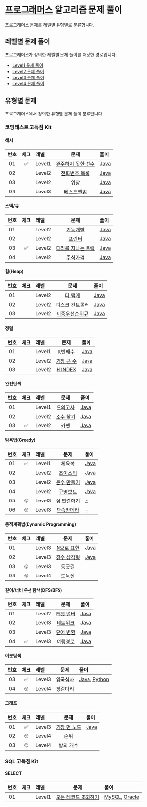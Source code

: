 # [프로그래머스](https://programmers.co.kr) 알고리즘 문제 풀이

프로그래머스 문제를 레벨별 유형별로 분류합니다.

## 레벨별 문제 풀이

프로그래머스가 정의한 레벨별 문제 풀이를 저장한 경로입니다.

- [Level1 문제 풀이](./Level1/README.md)
- [Level2 문제 풀이](./Level2/README.md)
- [Level3 문제 풀이](./Level3/README.md)
- [Level4 문제 풀이](./Level4/README.md)

## 유형별 문제

프로그래머스에서 정의한 유형별 문제 풀이 분류입니다.

### 코딩테스트 고득점 Kit

#### 해시

| 번호 | 체크 | 레벨 | 문제 | 풀이 |
| :-: | :-: | :-- | :-: | :-- |
| 01 | :white_check_mark: | Level1 | [완주하지 못한 선수](https://programmers.co.kr/learn/courses/30/lessons/42576) | [Java](./Level1/Solution/완주하지_못한_선수/Solution.java) |
| 02 |                    | Level2 | [전화번호 목록](https://programmers.co.kr/learn/courses/30/lessons/42577)      | [Java](./Level2/Solution/전화번호_목록/Solution.java) |
| 03 |                    | Level2 | [위장](https://programmers.co.kr/learn/courses/30/lessons/42577)               | [Java](./Level2/Solution/위장/Solution.java) |
| 04 |                    | Level3 | [베스트앨범](https://programmers.co.kr/learn/courses/30/lessons/42579)         | [Java](./Level3/Solution/베스트앨범/Solution.java) |

#### 스택/큐

| 번호 | 체크 | 레벨 | 문제 | 풀이 |
| :-: | :-: | :-- | :-: | :-- |
| 01 |                    | Level2 | [기능개발](https://programmers.co.kr/learn/courses/30/lessons/42586)           | [Java](./Level2/Solution/기능개발/Solution.java) |
| 02 |                    | Level2 | [프린터](https://programmers.co.kr/learn/courses/30/lessons/42587)             | [Java](./Level2/Solution/프린터/Solution.java) |
| 03 | :white_check_mark: | Level2 | [다리를 지나는 트럭](https://programmers.co.kr/learn/courses/30/lessons/42583) | [Java](./Level2/Solution/다리를_지나는_트럭/Solution.java) |
| 04 |                    | Level2 | [주식가격](https://programmers.co.kr/learn/courses/30/lessons/42584)           | [Java](./Level2/Solution/주식가격/Solution.java) |

#### 힙(Heap)

| 번호 | 체크 | 레벨 | 문제 | 풀이 |
| :-: | :-: | :-- | :-: | :-- |
| 01 |           | Level2 | [더 맵게](https://programmers.co.kr/learn/courses/30/lessons/42626)         | [Java](./Level2/Solution/더_맵게/Solution.java) |
| 02 |           | Level2 | [디스크 컨트롤러](https://programmers.co.kr/learn/courses/30/lessons/42627) | [Java](./Level3/Solution/디스크_컨트롤러/Solution.java) |
| 03 |           | Level2 | [이중우선순위큐](https://programmers.co.kr/learn/courses/30/lessons/42628)  | [Java](./Level3/Solution/이중우선순위큐/Solution.java) |

#### 정렬

| 번호 | 체크 | 레벨 | 문제 | 풀이 |
| :-: | :-: | :-- | :-: | :-- |
| 01 |           | Level1 | [K번째수](https://programmers.co.kr/learn/courses/30/lessons/42748)    | [Java](./Level1/Solution/K번째수/Solution.java) |
| 02 |           | Level2 | [가장 큰 수](https://programmers.co.kr/learn/courses/30/lessons/42746) | [Java](./Level2/Solution/가장_큰_수/Solution.java) |
| 03 |           | Level2 | [H INDEX](https://programmers.co.kr/learn/courses/30/lessons/42747)    | [Java](./Level2/Solution/H_INDEX/Solution.java) |

#### 완전탐색

| 번호 | 체크 | 레벨 | 문제 | 풀이 |
| :-: | :-: | :-- | :-: | :-- |
| 01 |                    | Level1 | [모의고사](https://programmers.co.kr/learn/courses/30/lessons/42840)  | [Java](./Level1/Solution/모의고사/Solution.java) |
| 02 |                    | Level2 | [소수 찾기](https://programmers.co.kr/learn/courses/30/lessons/42839) | [Java](./Level2/Solution/소수찾기/Solution.java) |
| 03 | :white_check_mark: | Level2 | [카펫](https://programmers.co.kr/learn/courses/30/lessons/42842)      | [Java](./Level2/Solution/카펫/Solution.java) |

#### 탐욕법(Greedy)

| 번호 | 체크 | 레벨 | 문제 | 풀이 |
| :-: | :-: | :-- | :-: | :-- |
| 01 | :white_check_mark: | Level1 | [체육복](https://programmers.co.kr/learn/courses/30/lessons/42862)      | [Java](./Level1/Solution/체육복/Solution.java) |
| 02 |                    | Level2 | [조이스틱](https://programmers.co.kr/learn/courses/30/lessons/42860)    | [Java](./Level2/Solution/조이스틱/Solution.java) |
| 03 |                    | Level2 | [큰수 만들기](https://programmers.co.kr/learn/courses/30/lessons/42883) | [Java](./Level2/Solution/큰수_만들기/Solution.java) |
| 04 |                    | Level2 | [구명보트](https://programmers.co.kr/learn/courses/30/lessons/42885)    | [Java](./Level2/Solution/구명보트/Solution.java) |
| 05 | :roll_eyes:        | Level3 | [섬 연결하기](https://programmers.co.kr/learn/courses/30/lessons/42861) | [-](./Level3/Solution/섬_연결하기/Solution.java) |
| 06 | :roll_eyes:        | Level3 | [단속카메라](https://programmers.co.kr/learn/courses/30/lessons/42884)  | [-](./Level3/Solution/단속카메라/Solution.java) |

#### 동적계획법(Dynamic Programming)

| 번호 | 체크 | 레벨 | 문제 | 풀이 |
| :-: | :-: | :-- | :-: | :-- |
| 01 |                    | Level3 | [N으로 표현](https://programmers.co.kr/learn/courses/30/lessons/42895)  | [Java](./Level3//Solution/N으로_표현/Solution.java) |
| 02 |                    | Level3 | [정수 삼각형](https://programmers.co.kr/learn/courses/30/lessons/43105) | [Java](./Level3//Solution/정수_삼각형/Solution.java) |
| 03 | :roll_eyes:        | Level3 | 등굣길 | | |
| 04 | :roll_eyes:        | Level4 | 도둑질 | | |

#### 깊이/너비 우선 탐색(DFS/BFS)

| 번호 | 체크 | 레벨 | 문제 | 풀이 |
| :-: | :-: | :-- | :-: | :-- |
| 01 |                    | Level2 | [타겟 넘버](https://programmers.co.kr/learn/courses/30/lessons/43165) | [Java](./Level2/Solution/타겟_넘버/Solution.java) |
| 02 |                    | Level3 | [네트워크](https://programmers.co.kr/learn/courses/30/lessons/43162)  | [Java](./Level3/Solution/네트워크/Solution.java) |
| 03 |                    | Level3 | [단어 변환](https://programmers.co.kr/learn/courses/30/lessons/43163) | [Java](./Level3/Solution/단어_변환/Solution.java) |
| 04 | :white_check_mark: | Level3 | [여행경로](https://programmers.co.kr/learn/courses/30/lessons/43164)  | [Java](./Level3/Solution/여행경로/Solution.java) |

#### 이분탐색

| 번호 | 체크 | 레벨 | 문제 | 풀이 |
| :-: | :-: | :-- | :-: | :-- |
| 03 | :white_check_mark: | Level3 | [입국심사](https://programmers.co.kr/learn/courses/30/lessons/43238) | [Java](./Level3/Solution/입국심사/Solution.java), [Python](./Level3/Solution/입국심사/Solution.py) |
| 04 | :roll_eyes:        | Level4 | 징검다리 | | |

#### 그래프

| 번호 | 체크 | 레벨 | 문제 | 풀이 |
| :-: | :-: | :-- | :-: | :-- |
| 01 | :white_check_mark: | Level3 | [가장 먼 노드](https://programmers.co.kr/learn/courses/30/lessons/49189) | [Java](./Level3/Solution/가장_먼_노드/Solution.java) |
| 02 | :roll_eyes:        | Level4 | 순위 | | |
| 03 | :roll_eyes:        | Level4 | 방의 개수 | | |

### SQL 고득점 Kit

#### SELECT

| 번호 | 체크 | 레벨 | 문제 | 풀이 |
| :-: | :-: | :-- | :-: | :-- |
| 01 | | Level1 | [모든 레코드 조회하기](https://programmers.co.kr/learn/courses/30/lessons/59034) | [MySQL](./Level1/Solution/모든_레코드_조회하기/Solution_mysql.sql), [Oracle](./Level1/Solution/모든_레코드_조회하기/Solution_mysql.sql) |
